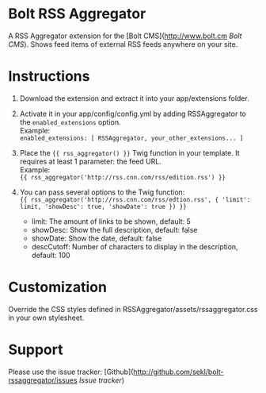 Bolt RSS Aggregator
=======================

A RSS Aggregator extension for the [Bolt CMS](http://www.bolt.cm *Bolt CMS*). Shows feed items of external RSS feeds anywhere on your site.

Instructions
=======================

1. Download the extension and extract it into your app/extensions folder.

2. Activate it in your app/config/config.yml by adding RSSAggregator to the `enabled_extensions` option.  
Example:   
`enabled_extensions: [ RSSAggregator, your_other_extensions... ]`

3. Place the `{{ rss_aggregator() }}` Twig function in your template. It requires at least 1 parameter: the feed URL.  
Example:  
`{{ rss_aggregator('http://rss.cnn.com/rss/edition.rss') }}`

4. You can pass several options to the Twig function:  
`{{ rss_aggregator('http://rss.cnn.com/rss/edtion.rss', { 'limit': limit, 'showDesc': true, 'showDate': true }) }}`  
	+ limit: The amount of links to be shown, default: 5
	+ showDesc: Show the full description, default: false
	+ showDate: Show the date, default: false  
	+ descCutoff: Number of characters to display in the description, default: 100

Customization
=======================

Override the CSS styles defined in RSSAggregator/assets/rssaggregator.css in your own stylesheet.

Support
=======================

Please use the issue tracker: [Github](http://github.com/sekl/bolt-rssaggregator/issues *Issue tracker*)